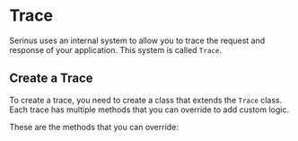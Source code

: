 # Trace

Serinus uses an internal system to allow you to trace the request and response of your application. This system is called `Trace`.

## Create a Trace

To create a trace, you need to create a class that extends the `Trace` class. Each trace has multiple methods that you can override to add custom logic.

These are the methods that you can override: